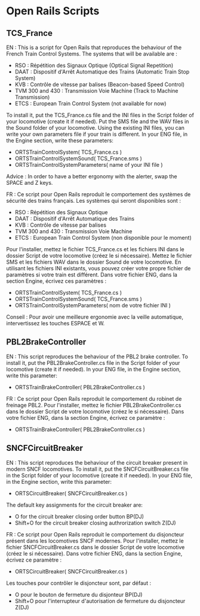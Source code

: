 Open Rails Scripts
==================

## TCS_France

EN :
This is a script for Open Rails that reproduces the behaviour of the French Train Control Systems.
The systems that will be available are :
- RSO : Répétition des Signaux Optique (Optical Signal Repetition)
- DAAT : Dispositif d'Arrêt Automatique des Trains (Automatic Train Stop System)
- KVB : Contrôle de vitesse par balises (Beacon-based Speed Control)
- TVM 300 and 430 : Transmission Voie Machine (Track to Machine Transmission)
- ETCS : European Train Control System (not available for now)

To install it, put the TCS_France.cs file and the INI files in the Script folder of your locomotive (create it if needed).
Put the SMS file and the WAV files in the Sound folder of your locomotive.
Using the existing INI files, you can write your own parameters file if your train is different.
In your ENG file, in the Engine section, write these parameters:
- ORTSTrainControlSystem( TCS_France.cs )
- ORTSTrainControlSystemSound( TCS_France.sms )
- ORTSTrainControlSystemParameters( name of your INI file )

Advice : In order to have a better ergonomy with the alerter, swap the SPACE and Z keys.

FR :
Ce script pour Open Rails reproduit le comportement des systèmes de sécurité des trains français.
Les systèmes qui seront disponibles sont :
- RSO : Répétition des Signaux Optique
- DAAT : Dispositif d'Arrêt Automatique des Trains
- KVB : Contrôle de vitesse par balises
- TVM 300 and 430 : Transmission Voie Machine
- ETCS : European Train Control System (non disponible pour le moment)

Pour l'installer, mettez le fichier TCS_France.cs et les fichiers INI dans le dossier Script de votre locomotive (créez le si nécessaire).
Mettez le fichier SMS et les fichiers WAV dans le dossier Sound de votre locomotive.
En utilisant les fichiers INI existants, vous pouvez créer votre propre fichier de paramètres si votre train est différent.
Dans votre fichier ENG, dans la section Engine, écrivez ces paramètres :
- ORTSTrainControlSystem( TCS_France.cs )
- ORTSTrainControlSystemSound( TCS_France.sms )
- ORTSTrainControlSystemParameters( nom de votre fichier INI )

Conseil : Pour avoir une meilleure ergonomie avec la veille automatique, intervertissez les touches ESPACE et W.

## PBL2BrakeController

EN :
This script reproduces the behaviour of the PBL2 brake controller.
To install it, put the PBL2BrakeController.cs file in the Script folder of your locomotive (create it if needed).
In your ENG file, in the Engine section, write this parameter:
- ORTSTrainBrakeController( PBL2BrakeController.cs )

FR :
Ce script pour Open Rails reproduit le comportement du robinet de freinage PBL2.
Pour l'installer, mettez le fichier PBL2BrakeController.cs dans le dossier Script de votre locomotive (créez le si nécessaire).
Dans votre fichier ENG, dans la section Engine, écrivez ce paramètre :
- ORTSTrainBrakeController( PBL2BrakeController.cs )

## SNCFCircuitBreaker

EN : This script reproduces the behaviour of the circuit breaker present in modern SNCF locomotives.
To install it, put the SNCFCircuitBreaker.cs file in the Script folder of your locomotive (create it if needed).
In your ENG file, in the Engine section, write this parameter:
- ORTSCircuitBreaker( SNCFCircuitBreaker.cs )

The default key assignments for the circuit breaker are:
- O for the circuit breaker closing order button BP(DJ)
- Shift+O for the circuit breaker closing authrorization switch Z(DJ)

FR :
Ce script pour Open Rails reproduit le comportement du disjoncteur présent dans les locomotives SNCF modernes.
Pour l'installer, mettez le fichier SNCFCircuitBreaker.cs dans le dossier Script de votre locomotive (créez le si nécessaire).
Dans votre fichier ENG, dans la section Engine, écrivez ce paramètre :
- ORTSCircuitBreaker( SNCFCircuitBreaker.cs )

Les touches pour contrôler le disjoncteur sont, par défaut :
- O pour le bouton de fermeture du disjonteur BP(DJ)
- Shift+O pour l'interrupteur d'autorisation de fermeture du disjoncteur Z(DJ)
